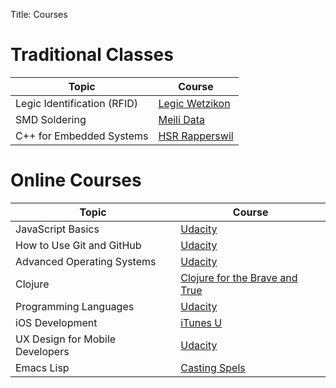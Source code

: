 Title: Courses

Traditional Classes
===================
| Topic                       | Course                                  |
|-----------------------------|-----------------------------------------|
| Legic Identification (RFID) | [Legic Wetzikon](http://www.legic.com/) |
| SMD Soldering               | [Meili Data](http://www.meili-data.ch/) |
| C++ for Embedded Systems    | [HSR Rapperswil](http://www.hsr.ch/)    |


Online Courses
==============

| Topic                           | Course                                                                                       |
|---------------------------------|----------------------------------------------------------------------------------------------|
| JavaScript Basics               | [Udacity](https://www.udacity.com/course/ud804)                                              |
| How to Use Git and GitHub       | [Udacity](https://www.udacity.com/course/ud775)                                              |
| Advanced Operating Systems      | [Udacity](https://www.udacity.com/course/ud189)                                              |
| Clojure                         | [Clojure for the Brave and True](http://www.braveclojure.com/)                               |
| Programming Languages           | [Udacity](https://www.udacity.com/course/cs262)                                              |
| iOS Development                 | [iTunes U](https://itunes.apple.com/us/course/developing-ios-7-apps-for/id733644550)         |
| UX Design for Mobile Developers | [Udacity](https://www.udacity.com/course/ud849)                                               |
| Emacs Lisp                      | [Casting Spels](http://www.lisperati.com/casting-spels-emacs/html/casting-spels-emacs-1.html)|
